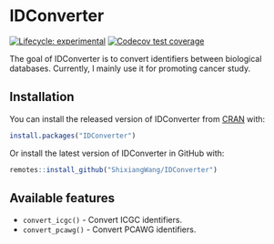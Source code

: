
<!-- README.md is generated from README.Rmd. Please edit that file -->

# IDConverter

<!-- badges: start -->

[![Lifecycle:
experimental](https://img.shields.io/badge/lifecycle-experimental-orange.svg)](https://www.tidyverse.org/lifecycle/#experimental)
[![Codecov test
coverage](https://codecov.io/gh/ShixiangWang/IDConverter/branch/master/graph/badge.svg)](https://codecov.io/gh/ShixiangWang/IDConverter?branch=master)
<!-- badges: end -->

The goal of IDConverter is to convert identifiers between biological
databases. Currently, I mainly use it for promoting cancer study.

## Installation

You can install the released version of IDConverter from
[CRAN](https://CRAN.R-project.org) with:

``` r
install.packages("IDConverter")
```

Or install the latest version of IDConverter in GitHub with:

``` r
remotes::install_github("ShixiangWang/IDConverter")
```

## Available features

  - `convert_icgc()` - Convert ICGC identifiers.
  - `convert_pcawg()` - Convert PCAWG identifiers.
